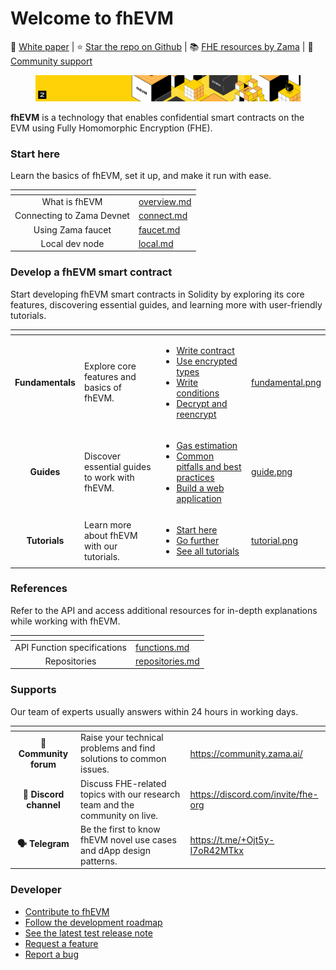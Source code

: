 # Welcome to fhEVM

📙 [White paper](https://github.com/zama-ai/fhevm/blob/main/fhevm-whitepaper.pdf) | ⭐️ [Star the repo on Github](https://github.com/zama-ai/fhevm) | 📚 [FHE resources by Zama](https://github.com/zama-ai/awesome-zama) | 💬 [Community support](https://zama.ai/community)

<figure><img src=".gitbook/assets/doc header (17).png" alt=""><figcaption></figcaption></figure>

**fhEVM** is a technology that enables confidential smart contracts on the EVM using Fully Homomorphic Encryption (FHE).

### Start here

Learn the basics of fhEVM, set it up, and make it run with ease.

<table data-card-size="large" data-view="cards"><thead><tr><th align="center"></th><th data-hidden data-card-target data-type="content-ref"></th></tr></thead><tbody><tr><td align="center">What is fhEVM</td><td><a href="getting_started/overview.md">overview.md</a></td></tr><tr><td align="center">Connecting to Zama Devnet</td><td><a href="getting_started/connect.md">connect.md</a></td></tr><tr><td align="center">Using Zama faucet</td><td><a href="getting_started/faucet.md">faucet.md</a></td></tr><tr><td align="center">Local dev node</td><td><a href="getting_started/local.md">local.md</a></td></tr></tbody></table>

### Develop a fhEVM smart contract

Start developing fhEVM smart contracts in Solidity by exploring its core features, discovering essential guides, and learning more with user-friendly tutorials.

<table data-view="cards"><thead><tr><th align="center"></th><th></th><th></th><th data-hidden data-card-cover data-type="files"></th></tr></thead><tbody><tr><td align="center"><strong>Fundamentals</strong></td><td>Explore core features and basics of fhEVM.</td><td><ul><li><a href="fundamentals/write_contract/">Write contract</a></li><li><a href="fundamentals/types.md">Use encrypted types</a></li><li><a href="fundamentals/conditions.md">Write conditions</a></li><li><a href="fundamentals/decrypt.md">Decrypt and reencrypt</a></li></ul></td><td><a href=".gitbook/assets/fundamental.png">fundamental.png</a></td></tr><tr><td align="center"><strong>Guides</strong></td><td>Discover essential guides to work with fhEVM.</td><td><ul><li><a href="guides/gas.md">Gas estimation</a></li><li><a href="guides/pitfalls.md">Common pitfalls and best practices</a></li><li><a href="guides/webapp.md">Build a web application</a></li></ul></td><td><a href=".gitbook/assets/guide.png">guide.png</a></td></tr><tr><td align="center"><strong>Tutorials</strong></td><td>Learn more about fhEVM with our tutorials.</td><td><ul><li><a href="tutorials/see-all-tutorials.md#start-here">Start here</a></li><li><a href="tutorials/see-all-tutorials.md#go-further">Go further</a></li><li><a href="tutorials/see-all-tutorials.md">See all tutorials</a></li></ul></td><td><a href=".gitbook/assets/tutorial.png">tutorial.png</a></td></tr></tbody></table>

### References

Refer to the API and access additional resources for in-depth explanations while working with fhEVM.

<table data-card-size="large" data-view="cards"><thead><tr><th align="center"></th><th data-hidden data-card-target data-type="content-ref"></th></tr></thead><tbody><tr><td align="center">API Function specifications</td><td><a href="references/functions.md">functions.md</a></td></tr><tr><td align="center">Repositories</td><td><a href="references/repositories.md">repositories.md</a></td></tr></tbody></table>

### Supports

Our team of experts usually answers within 24 hours in working days.

<table data-view="cards"><thead><tr><th align="center"></th><th></th><th data-hidden data-card-target data-type="content-ref"></th></tr></thead><tbody><tr><td align="center"><strong>💬 Community forum</strong></td><td>Raise your technical problems and find solutions to common issues.</td><td><a href="https://community.zama.ai/">https://community.zama.ai/</a></td></tr><tr><td align="center"><strong>👾 Discord channel</strong></td><td>Discuss FHE-related topics with our research team and the community on live.</td><td><a href="https://discord.com/invite/fhe-org">https://discord.com/invite/fhe-org</a></td></tr><tr><td align="center"><strong>🗣️ Telegram</strong></td><td>Be the first to know fhEVM novel use cases and dApp design patterns.</td><td><a href="https://t.me/+Ojt5y-I7oR42MTkx">https://t.me/+Ojt5y-I7oR42MTkx</a></td></tr></tbody></table>

### Developer

- [Contribute to fhEVM](developer/contribute.md)
- [Follow the development roadmap](developer/roadmap.md)
- [See the latest test release note](https://github.com/zama-ai/fhevm/releases)
- [Request a feature](https://github.com/zama-ai/fhevm/issues/new)
- [Report a bug](https://github.com/zama-ai/fhevm/issues/new)
